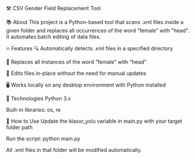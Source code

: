 🛠️ CSV Gender Field Replacement Tool



📚 About
This project is a Python-based tool that scans .xml files inside a given folder and replaces all occurrences of the word "female" with "head". It automates batch editing of data files.

🔥 Features
🔍 Automatically detects .xml files in a specified directory

🔄 Replaces all instances of the word "female" with "head"

💾 Edits files in-place without the need for manual updates

🖥️ Works locally on any desktop environment with Python installed

🧱 Technologies
Python 3.x

Built-in libraries: os, re

🚀 How to Use
Update the klasor_yolu variable in main.py with your target folder path

Run the script:
python main.py

All .xml files in that folder will be modified automatically.

